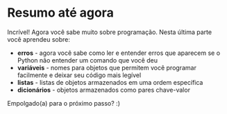 # Resumo até agora

Incrível! Agora você sabe muito sobre programação. Nesta última parte você aprendeu sobre:

* **erros** - agora você sabe como ler e entender erros que aparecem se o Python não entender um comando que você deu
* **variáveis** - nomes para objetos que permitem você programar facilmente e deixar seu código mais legível
* **listas** - listas de objetos armazenados em uma ordem específica
* **dicionários** - objetos armazenados como pares chave-valor

Empolgado\(a\) para o próximo passo? :\)

